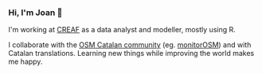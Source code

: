 ### Hi, I'm Joan 👋

I'm working at [CREAF](https://www.creaf.cat) as a data analyst and modeller,
mostly using R.

I collaborate with the [OSM Catalan community](https://github.com/OSM-Catalan)
(eg. [monitorOSM](https://osm-catalan.github.io/monitorOSM/README.html)) and
with Catalan translations. Learning new things while improving the world makes
me happy.
